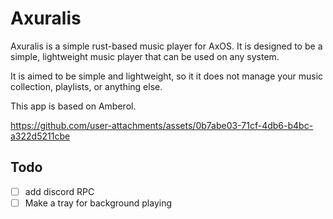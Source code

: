 # Axuralis

Axuralis is a simple rust-based music player for AxOS. It is designed to be a simple, lightweight music player that can be used on any system. 

It is aimed to be simple and lightweight, so it it does not manage your music collection, playlists, or anything else. 

This app is based on Amberol.

https://github.com/user-attachments/assets/0b7abe03-71cf-4db6-b4bc-a322d5211cbe

## Todo

- [ ] add discord RPC
- [ ] Make a tray for background playing
